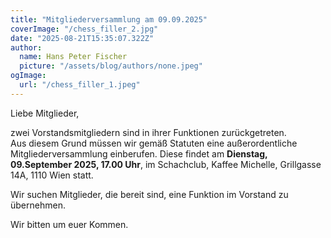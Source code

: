 ```yaml
---
title: "Mitgliederversammlung am 09.09.2025"
coverImage: "/chess_filler_2.jpg"
date: "2025-08-21T15:35:07.322Z"
author:
  name: Hans Peter Fischer
  picture: "/assets/blog/authors/none.jpeg"
ogImage:
  url: "/chess_filler_1.jpeg"
---
```


Liebe Mitglieder, 

zwei Vorstandsmitgliedern sind in ihrer Funktionen zurückgetreten.  
Aus diesem Grund müssen wir gemäß Statuten eine außerordentliche Mitgliederversammlung einberufen. 
Diese findet am **Dienstag, 09.September 2025, 17.00 Uhr**, im Schachclub, Kaffee Michelle, Grillgasse 14A, 1110 Wien statt. 

Wir suchen Mitglieder, die bereit sind, eine Funktion im Vorstand zu übernehmen. 

Wir bitten um euer Kommen. 



